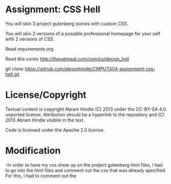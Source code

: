 Assignment: CSS Hell
====================

You will skin 3 project gutenberg stories with custom CSS.

You will skin 2 versions of a possible professional homepage for your
self with 2 versions of CSS.

Read requirements.org

Read this comic http://theoatmeal.com/comics/design_hell

git clone https://github.com/abramhindle/CMPUT404-assignment-css-hell.git

License/Copyright
=================

Textual content is copyright Abram Hindle (C) 2013 under the CC-BY-SA
4.0 unported license. Attribution should be a hyperlink to the
repository and (C) 2013 Abram Hindle visibile in the text.

Code is licensed under the Apache 2.0 license.


Modification
============
-In order to have my css show up on the project gutenberg html files,
I had to go into the html files and comment out the css that was
already specified. For this, I had to comment out the <style> header.
I then had to the point the html files towards my css file using the
following line under the <meta> tag:
<link rel="stylesheet" href="styles.css">

-All css that was previously included in the html files has been
commented out. All proceeding css in the styles.css file is my own code.

-Code, outside help, and sources have been attributed below.

Story Source
============

Allice's Adventures in Wonderland
http://www.gutenberg.org/files/11/11-h/11-h.htm
The Prince
http://www.gutenberg.org/files/1232/1232-h/1232-h.htm
War and Peace
http://www.gutenberg.org/files/2600/2600-h/2600-h.htm

Code Reference
==============
-Help with CSS referencing outside css file.
https://www.w3schools.com/html/html_css.asp
-Old paper background:
https://previews.123rf.com/images/me67kz/me67kz1701/me67kz170100126/72521404-aged-paper-background-natural-old-paper-texture-for-the-design-.jpg
-Code referencing HTML header
https://www.w3schools.com/howto/tryit.asp?filename=tryhow_css_style_header
-Code for making sure sidebar moves with scroll
https://www.w3schools.com/css/css_positioning.asp
-Code for adding Sidebar
https://www.w3schools.com/howto/tryit.asp?filename=tryhow_css_sidenav_fixed

-Code for tryhow_css_style_headerhttps://www.w3schools.com/howto/howto_css_style_header.asp
